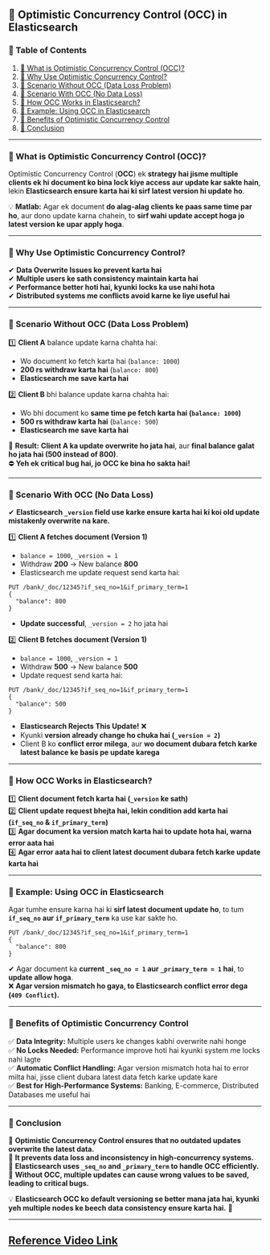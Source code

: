 ## **🔹 Optimistic Concurrency Control (OCC) in Elasticsearch**  

### **📜 Table of Contents**
1. [📌 What is Optimistic Concurrency Control (OCC)?](#what-is-optimistic-concurrency-control-occ)
2. [🔹 Why Use Optimistic Concurrency Control?](#why-use-optimistic-concurrency-control)
3. [🚀 Scenario Without OCC (Data Loss Problem)](#scenario-without-occ-data-loss-problem)
4. [🚀 Scenario With OCC (No Data Loss)](#scenario-with-occ-no-data-loss)
5. [🔹 How OCC Works in Elasticsearch?](#how-occ-works-in-elasticsearch)
6. [🔹 Example: Using OCC in Elasticsearch](#example-using-occ-in-elasticsearch)
7. [🔹 Benefits of Optimistic Concurrency Control](#benefits-of-optimistic-concurrency-control)
8. [🔹 Conclusion](#conclusion)

---

### **📌 What is Optimistic Concurrency Control (OCC)?**  
Optimistic Concurrency Control (**OCC**) ek **strategy hai jisme multiple clients ek hi document ko bina lock kiye access aur update kar sakte hain**, lekin **Elasticsearch ensure karta hai ki sirf latest version hi update ho**.  

💡 **Matlab:** Agar ek document **do alag-alag clients ke paas same time par ho**, aur dono update karna chahein, to **sirf wahi update accept hoga jo latest version ke upar apply hoga**.  

---

### **🔹 Why Use Optimistic Concurrency Control?**
✔ **Data Overwrite Issues ko prevent karta hai**  
✔ **Multiple users ke sath consistency maintain karta hai**  
✔ **Performance better hoti hai, kyunki locks ka use nahi hota**  
✔ **Distributed systems me conflicts avoid karne ke liye useful hai**  

---

### **🚀 Scenario Without OCC (Data Loss Problem)**
1️⃣ **Client A** balance update karna chahta hai:  
   - Wo document ko fetch karta hai (`balance: 1000`)  
   - **200 rs withdraw karta hai** (`balance: 800`)  
   - **Elasticsearch me save karta hai**  

2️⃣ **Client B** bhi balance update karna chahta hai:  
   - Wo bhi document ko **same time pe fetch karta hai (`balance: 1000`)**  
   - **500 rs withdraw karta hai** (`balance: 500`)  
   - **Elasticsearch me save karta hai**  

📌 **Result:** **Client A ka update overwrite ho jata hai**, aur **final balance galat ho jata hai (500 instead of 800)**.  
⛔ **Yeh ek critical bug hai, jo OCC ke bina ho sakta hai!**  

---

### **🚀 Scenario With OCC (No Data Loss)**
✔ **Elasticsearch `_version` field use karke ensure karta hai ki koi old update mistakenly overwrite na kare.**  

1️⃣ **Client A fetches document (Version 1)**  
   - `balance = 1000`, `_version = 1`  
   - Withdraw **200** → New balance **800**  
   - Elasticsearch me update request send karta hai:  
   ```http
   PUT /bank/_doc/12345?if_seq_no=1&if_primary_term=1
   {
     "balance": 800
   }
   ```  
   - **Update successful**, `_version = 2` ho jata hai  

2️⃣ **Client B fetches document (Version 1)**  
   - `balance = 1000`, `_version = 1`  
   - Withdraw **500** → New balance **500**  
   - Update request send karta hai:  
   ```http
   PUT /bank/_doc/12345?if_seq_no=1&if_primary_term=1
   {
     "balance": 500
   }
   ```  
   - **Elasticsearch Rejects This Update!** ❌  
   - Kyunki **version already change ho chuka hai (`_version = 2`)**  
   - Client B ko **conflict error milega**, aur **wo document dubara fetch karke latest balance ke basis pe update karega**  

---

### **🔹 How OCC Works in Elasticsearch?**
1️⃣ **Client document fetch karta hai (`_version` ke sath)**  
2️⃣ **Client update request bhejta hai, lekin condition add karta hai (`if_seq_no` & `if_primary_term`)**  
3️⃣ **Agar document ka version match karta hai to update hota hai, warna error aata hai**  
4️⃣ **Agar error aata hai to client latest document dubara fetch karke update karta hai**  

---

### **🔹 Example: Using OCC in Elasticsearch**
Agar tumhe ensure karna hai ki **sirf latest document update ho**, to tum **`if_seq_no` aur `if_primary_term`** ka use kar sakte ho.

```http
PUT /bank/_doc/12345?if_seq_no=1&if_primary_term=1
{
  "balance": 800
}
```
✔ Agar document ka **current `_seq_no = 1` aur `_primary_term = 1` hai**, to **update allow hoga**.  
❌ **Agar version mismatch ho gaya, to Elasticsearch conflict error dega (`409 Conflict`).**  

---

### **🔹 Benefits of Optimistic Concurrency Control**
✅ **Data Integrity:** Multiple users ke changes kabhi overwrite nahi honge  
✅ **No Locks Needed:** Performance improve hoti hai kyunki system me locks nahi lagte  
✅ **Automatic Conflict Handling:** Agar version mismatch hota hai to error milta hai, jisse client dubara latest data fetch karke update kare  
✅ **Best for High-Performance Systems:** Banking, E-commerce, Distributed Databases me useful hai  

---

### **🔹 Conclusion**
🔹 **Optimistic Concurrency Control ensures that no outdated updates overwrite the latest data.**  
🔹 **It prevents data loss and inconsistency in high-concurrency systems.**  
🔹 **Elasticsearch uses `_seq_no` and `_primary_term` to handle OCC efficiently.**  
🔹 **Without OCC, multiple updates can cause wrong values to be saved, leading to critical bugs.**  

💡 **Elasticsearch OCC ko default versioning se better mana jata hai, kyunki yeh multiple nodes ke beech data consistency ensure karta hai.** 🚀

---
[Reference Video Link](https://youtu.be/bCo8MZ3Ms-I?si=hHyX789QPN_I1rDT)
---

